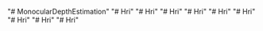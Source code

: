 "# MonocularDepthEstimation" 
"# Hri" 
"# Hri" 
"# Hri" 
"# Hri" 
"# Hri" 
"# Hri" 
"# Hri" 
"# Hri" 
"# Hri" 
